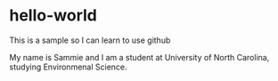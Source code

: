 # hello-world
This is a sample so I can learn to use github


My name is Sammie and I am a student at University of North Carolina, studying Environmenal Science.
